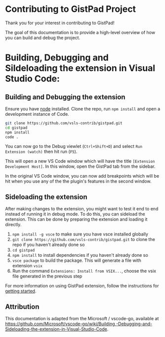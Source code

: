 
# Contributing to GistPad Project

Thank you for your interest in contributing to GistPad! 

The goal of this documentation is to provide a high-level overview of how you can build and debug the project. 


# Building, Debugging and Sildeloading the extension in Visual Studio Code:

## Building and Debugging the extension

Ensure you have [node](https://nodejs.org/en/) installed.
Clone the repo, run `npm install` and open a development instance of Code.

```bash
git clone https://github.com/vsls-contrib/gistpad.git 
cd gistpad
npm install
code .
```

You can now go to the Debug viewlet (`Ctrl+Shift+D`) and select `Run Extension (watch)` then hit run (`F5`).

This will open a new VS Code window which will have the title `[Extension Development Host]`. In this window, open the GistPad tab from the sidebar. 

In the original VS Code window, you can now add breakpoints which will be hit when you use any of the the plugin's features in the second window.

## Sideloading the extension
After making changes to the extension, you might want to test it end to end instead of running it in debug mode. To do this, you can sideload the extension. This can be done by preparing the extension and loading it directly.

1. `npm install -g vsce` to make sure you have vsce installed globally
2. `git clone https://github.com/vsls-contrib/gistpad.git` to clone the repo if you haven't already done so
3. `cd gistpad`
4. `npm install` to install dependencies if you haven't already done so
5. `vsce package` to build the package. This will generate a file with extension `vsix`
6. Run the command `Extensions: Install from VSIX...`, choose the vsix file generated in the previous step

For more information on using GistPad extension, follow the instructions for [getting started](https://github.com/vsls-contrib/gistpad#getting-started).

## Attribution

This documentation is adapted from the Microsoft / vscode-go, available at
https://github.com/Microsoft/vscode-go/wiki/Building,-Debugging-and-Sideloading-the-extension-in-Visual-Studio-Code.
